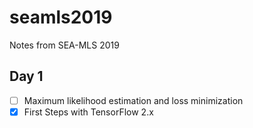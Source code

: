 # seamls2019
Notes from SEA-MLS 2019

## Day 1

* [ ] Maximum likelihood estimation and loss minimization
* [x] First Steps with TensorFlow 2.x
